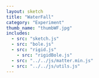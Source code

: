 ```yaml
---
layout: sketch
title: "WaterFall"
category: "Experiment"
thumb_name: "thumbWF.jpg"
includes:
  - src: "sketch.js"
  - src: "bole.js"
  - src: "rigid.js"
    - src: "rigidBole.js"
  - src: "../../js/matter.min.js"
  - src: "../../js/utils.js"
---
```


<!--

  You can change the title, category and thumb as you like
  (just make sure the folder contain a jpg for the thumb with the correct name)
  Do not change the first line "layout: sketch"

  If you need to customize this html page:
    1) delete the line "layout: sketch"
    2) copy the content of "/_layouts/sketch.html" below.
    Make sure to leave one line of space between the markup above and the html code

-->
